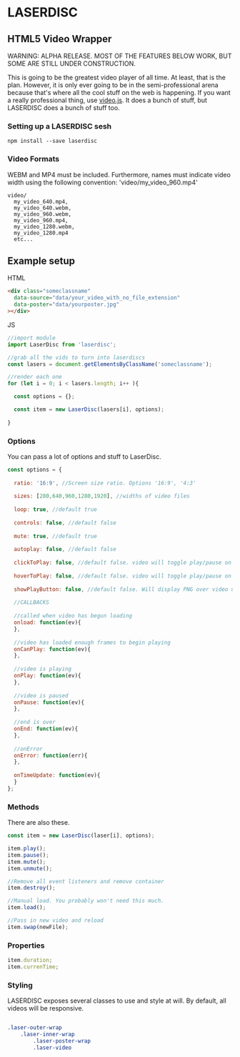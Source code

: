 
# LASERDISC
## HTML5 Video Wrapper

WARNING: ALPHA RELEASE. MOST OF THE FEATURES BELOW WORK, BUT SOME ARE STILL UNDER CONSTRUCTION.

This is going to be the greatest video player of all time. At least, that is the plan. However, it is only ever going to be in the semi-professional arena
because that's where all the cool stuff on the web is happening. If you want a really professional thing, use [video.js](http://videojs.com/). It does 
a bunch of stuff, but LASERDISC does a bunch of stuff too.

### Setting up a LASERDISC sesh
```
npm install --save laserdisc
```


### Video Formats
WEBM and MP4 must be included. Furthermore, names must indicate video width using the following convention: 'video/my_video_960.mp4'

```
video/
  my_video_640.mp4,
  my_video_640.webm,
  my_video_960.webm,
  my_video_960.mp4,
  my_video_1280.webm,
  my_video_1280.mp4
  etc...
```



## Example setup

HTML
```html
<div class="someclassname"
  data-source="data/your_video_with_no_file_extension"
  data-poster="data/yourposter.jpg"
></div>

```


JS
```js
//import module
import LaserDisc from 'laserdisc';

//grab all the vids to turn into laserdiscs
const lasers = document.getElementsByClassName('someclassname');

//render each one
for (let i = 0; i < lasers.length; i++ ){

  const options = {};

  const item = new LaserDisc(lasers[i], options);
  
}
```


### Options

You can pass a lot of options and stuff to LaserDisc.

```js
const options = {
  
  ratio: '16:9', //Screen size ratio. Options '16:9', '4:3'
  
  sizes: [280,640,960,1280,1920], //widths of video files
  
  loop: true, //default true
  
  controls: false, //default false
  
  mute: true, //default true
  
  autoplay: false, //default false
  
  clickToPlay: false, //default false. video will toggle play/pause on clicks
  
  hoverToPlay: false, //default false. video will toggle play/pause on mouseenter, mouseleave
  
  showPlayButton: false, //default false. Will display PNG over video until played
  
  //CALLBACKS
  
  //called when video has begun loading
  onload: function(ev){
  },
  
  //video has loaded enough frames to begin playing
  onCanPlay: function(ev){
  },
  
  //video is playing
  onPlay: function(ev){
  },
  
  //video is paused
  onPause: function(ev){
  },
  
  //end is over
  onEnd: function(ev){
  },
  
  //onError
  onError: function(err){
  },
  
  onTimeUpdate: function(ev){
  }
};
```

### Methods

There are also these.

```js
const item = new LaserDisc(laser[i], options);

item.play();
item.pause();
item.mute();
item.unmute();

//Remove all event listeners and remove container
item.destroy();

//Manual load. You probably won't need this much.
item.load();

//Pass in new video and reload
item.swap(newFile);

```


### Properties

```js
item.duration;
item.currenTime;
```


### Styling

LASERDISC exposes several classes to use and style at will. By default, all videos will be responsive.

```css

.laser-outer-wrap
	.laser-inner-wrap
		.laser-poster-wrap
		.laser-video

```

